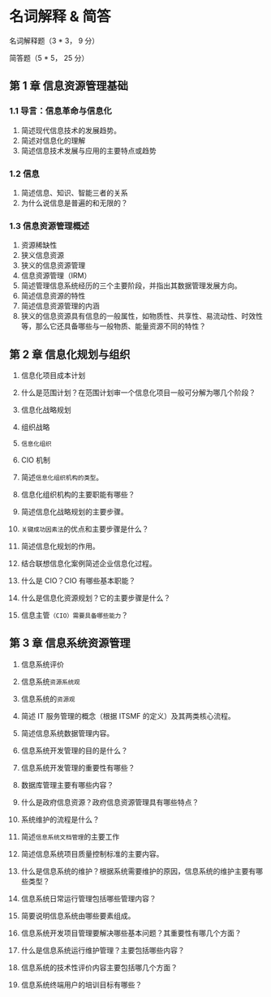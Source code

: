 # 名词解释 & 简答

名词解释题（3 \* 3， 9 分）

简答题（5 \* 5， 25 分）

## 第 1 章 信息资源管理基础

### 1.1 导言：信息革命与信息化

1. 简述现代信息技术的发展趋势。
2. 简述对信息化的理解
3. 简述信息技术发展与应用的主要特点或趋势

### 1.2 信息

1. 简述信息、知识、智能三者的关系
2. 为什么说信息是普遍的和无限的？

### 1.3 信息资源管理概述

1. 资源稀缺性
2. 狭义信息资源
3. 狭义的信息资源管理
4. 信息资源管理（IRM）
5. 简述管理信息系统经历的三个主要阶段，并指出其数据管理发展方向。
6. 简述信息资源的特性
7. 简述信息资源管理的内涵
8. 狭义的信息资源具有信息的一般属性，如物质性、共享性、易流动性、时效性等，那么它还具备哪些与一般物质、能量资源不同的特性？

## 第 2 章 信息化规划与组织

1. 信息化项目成本计划

2. 什么是范围计划？在范围计划审一个信息化项目一般可分解为哪几个阶段？

3. 信息化战略规划

4. 组织战略

5. `信息化组织`
6. CIO 机制

7. 简述`信息化组织机构的类型`。

8. 信息化组织机构的主要职能有哪些？
9. 简述信息化战略规划的主要步骤。

10. `关键成功因素法`的优点和主要步骤是什么？

11. 简述信息化规划的作用。
12. 结合联想信息化案例简述企业信息化过程。
13. 什么是 CIO？CIO 有哪些基本职能？

14. 什么是信息化资源规划？它的主要步骤是什么？
15. 信息主管`（CIO）需要具备哪些能力`？

## 第 3 章 信息系统资源管理

1.  信息系统评价

2.  信息系统`资源系统观`

3.  信息系统的`资源观`

4.  简述 IT 服务管理的概念（根据 ITSMF 的定义）及其两类核心流程。

5.  简述信息系统数据管理内容。

6.  信息系统开发管理的目的是什么？

7.  信息系统开发管理的重要性有哪些？

8.  数据库管理主要有哪些内容？

9.  什么是政府信息资源？政府信息资源管理具有哪些特点？

10. 系统维护的流程是什么？

11. 简述`信息系统文档管理`的主要工作

12. 简述信息系统项目质量控制标准的主要内容。

13. 什么是信息系统的维护？根据系统需要维护的原因，信息系统的维护主要有哪些类型？

14. 信息系统日常运行管理包括哪些管理内容？

15. 简要说明信息系统由哪些要素组成。

16. 信息系统开发项目管理要解决哪些基本问题？其重要性有哪几个方面？

17. 什么是信息系统运行维护管理？主要包括哪些内容？

18. 信息系统的技术性评价内容主要包括哪几个方面？

19. 信息系统终端用户的培训目标有哪些？
